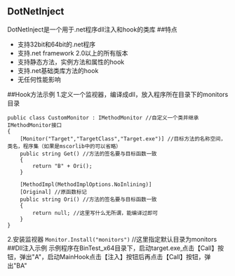 ## DotNetInject
DotNetInject是一个用于.net程序dll注入和hook的类库
##特点
* 支持32bit和64bit的.net程序
* 支持.net framework 2.0以上的所有版本
* 支持静态方法，实例方法和属性的hook
* 支持.net基础类库方法的hook
* 无任何性能影响

##Hook方法示例
1.定义一个监视器，编译成dll，放入程序所在目录下的monitors目录
```
public class CustomMonitor : IMethodMonitor //自定义一个类并继承IMethodMonitor接口
{
    [Monitor("Target","TargetClass","Target.exe")] //目标方法的名称空间，类名，程序集（如果是mscorlib中的可以省略）
    public string Get() //方法的签名要与目标函数一致
    {
        return "B" + Ori();
    }

    [MethodImpl(MethodImplOptions.NoInlining)]
    [Original] //原函数标记
    public string Ori() //方法的签名要与目标函数一致
    {
        return null; //这里写什么无所谓，能编译过即可
    }
}
```
2.安装监视器
`Monitor.Install("monitors")` //这里指定默认目录为monitors
##Dll注入示例
示例程序在BinTest_x64目录下，启动target.exe,点击【Call】按钮，弹出"A"，启动MainHook点击【注入】按钮后再点击【Call】按钮，弹出"BA"

